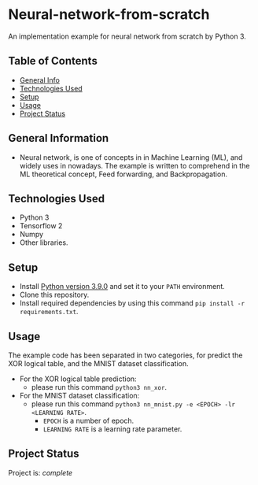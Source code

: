 # Neural-network-from-scratch
 An implementation example for neural network from scratch by Python 3.

## Table of Contents
* [General Info](#general-information)
* [Technologies Used](#technologies-used)
* [Setup](#setup)
* [Usage](#usage)
* [Project Status](#project-status)

## General Information
- Neural network, is one of concepts in in Machine Learning (ML), and widely uses in nowadays. The example is written to comprehend in the   ML theoretical concept, Feed forwarding, and Backpropagation.    

## Technologies Used
- Python 3
- Tensorflow 2
- Numpy
- Other libraries.

## Setup

- Install [Python version 3.9.0](https://www.python.org/downloads/release/python-390/) and set it to your `PATH` environment.
- Clone this repository.
- Install required dependencies by using this command `pip install -r requirements.txt`.


## Usage
The example code has been separated in two categories, for predict the XOR logical table, and the MNIST dataset classification.
- For the XOR logical table prediction:
    - please run this command `python3 nn_xor`.
- For the MNIST dataset classification:
    - please run this command `python3 nn_mnist.py -e <EPOCH> -lr <LEARNING RATE>`.
        - `EPOCH` is a number of epoch.
        - `LEARNING RATE` is a learning rate parameter.


## Project Status
Project is: _complete_